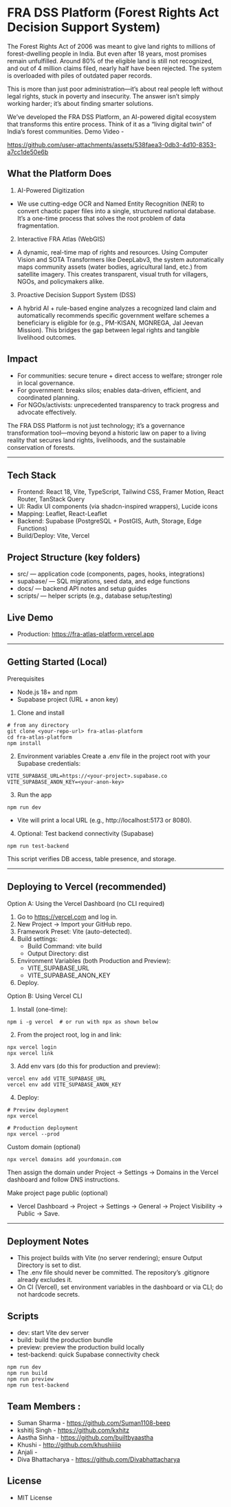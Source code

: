 # FRA DSS Platform (Forest Rights Act Decision Support System)

The Forest Rights Act of 2006 was meant to give land rights to millions of forest-dwelling people in India. But even after 18 years, most promises remain unfulfilled. Around 80% of the eligible land is still not recognized, and out of 4 million claims filed, nearly half have been rejected. The system is overloaded with piles of outdated paper records.

This is more than just poor administration—it’s about real people left without legal rights, stuck in poverty and insecurity. The answer isn’t simply working harder; it’s about finding smarter solutions.

We’ve developed the FRA DSS Platform, an AI-powered digital ecosystem that transforms this entire process. Think of it as a “living digital twin” of India’s forest communities.
Demo Video - 


https://github.com/user-attachments/assets/538faea3-0db3-4d10-8353-a7cc1de50e6b


## What the Platform Does

1) AI-Powered Digitization
- We use cutting-edge OCR and Named Entity Recognition (NER) to convert chaotic paper files into a single, structured national database. It’s a one-time process that solves the root problem of data fragmentation.

2) Interactive FRA Atlas (WebGIS)
- A dynamic, real-time map of rights and resources. Using Computer Vision and SOTA Transformers like DeepLabv3, the system automatically maps community assets (water bodies, agricultural land, etc.) from satellite imagery. This creates transparent, visual truth for villagers, NGOs, and policymakers alike.

3) Proactive Decision Support System (DSS)
- A hybrid AI + rule-based engine analyzes a recognized land claim and automatically recommends specific government welfare schemes a beneficiary is eligible for (e.g., PM-KISAN, MGNREGA, Jal Jeevan Mission). This bridges the gap between legal rights and tangible livelihood outcomes.

## Impact

- For communities: secure tenure + direct access to welfare; stronger role in local governance.
- For government: breaks silos; enables data-driven, efficient, and coordinated planning.
- For NGOs/activists: unprecedented transparency to track progress and advocate effectively.

The FRA DSS Platform is not just technology; it’s a governance transformation tool—moving beyond a historic law on paper to a living reality that secures land rights, livelihoods, and the sustainable conservation of forests.

---

## Tech Stack

- Frontend: React 18, Vite, TypeScript, Tailwind CSS, Framer Motion, React Router, TanStack Query
- UI: Radix UI components (via shadcn-inspired wrappers), Lucide icons
- Mapping: Leaflet, React-Leaflet
- Backend: Supabase (PostgreSQL + PostGIS, Auth, Storage, Edge Functions)
- Build/Deploy: Vite, Vercel

## Project Structure (key folders)

- src/ — application code (components, pages, hooks, integrations)
- supabase/ — SQL migrations, seed data, and edge functions
- docs/ — backend API notes and setup guides
- scripts/ — helper scripts (e.g., database setup/testing)

## Live Demo

- Production: https://fra-atlas-platform.vercel.app

---

## Getting Started (Local)

Prerequisites
- Node.js 18+ and npm
- Supabase project (URL + anon key)

1) Clone and install
```
# from any directory
git clone <your-repo-url> fra-atlas-platform
cd fra-atlas-platform
npm install
```

2) Environment variables
Create a .env file in the project root with your Supabase credentials:
```
VITE_SUPABASE_URL=https://<your-project>.supabase.co
VITE_SUPABASE_ANON_KEY=<your-anon-key>
```

3) Run the app
```
npm run dev
```
- Vite will print a local URL (e.g., http://localhost:5173 or 8080).

4) Optional: Test backend connectivity (Supabase)
```
npm run test-backend
```
This script verifies DB access, table presence, and storage.

---

## Deploying to Vercel (recommended)

Option A: Using the Vercel Dashboard (no CLI required)
1) Go to https://vercel.com and log in.
2) New Project → Import your GitHub repo.
3) Framework Preset: Vite (auto-detected).
4) Build settings:
   - Build Command: vite build
   - Output Directory: dist
5) Environment Variables (both Production and Preview):
   - VITE_SUPABASE_URL
   - VITE_SUPABASE_ANON_KEY
6) Deploy.

Option B: Using Vercel CLI
1) Install (one-time):
```
npm i -g vercel  # or run with npx as shown below
```
2) From the project root, log in and link:
```
npx vercel login
npx vercel link
```
3) Add env vars (do this for production and preview):
```
vercel env add VITE_SUPABASE_URL
vercel env add VITE_SUPABASE_ANON_KEY
```
4) Deploy:
```
# Preview deployment
npx vercel

# Production deployment
npx vercel --prod
```

Custom domain (optional)
```
npx vercel domains add yourdomain.com
```
Then assign the domain under Project → Settings → Domains in the Vercel dashboard and follow DNS instructions.

Make project page public (optional)
- Vercel Dashboard → Project → Settings → General → Project Visibility → Public → Save.

---

## Deployment Notes

- This project builds with Vite (no server rendering); ensure Output Directory is set to dist.
- The .env file should never be committed. The repository’s .gitignore already excludes it.
- On CI (Vercel), set environment variables in the dashboard or via CLI; do not hardcode secrets.

## Scripts

- dev: start Vite dev server
- build: build the production bundle
- preview: preview the production build locally
- test-backend: quick Supabase connectivity check

```
npm run dev
npm run build
npm run preview
npm run test-backend
```
## Team Members :
- Suman Sharma - https://github.com/Suman1108-beep
- kshitij Singh - https://github.com/kxhitz
- Aastha Sinha - https://github.com/builtbyaastha
- Khushi - http://github.com/khushiiiip
- Anjali - 
- Diva Bhattacharya - https://github.com/Divabhattacharya

## License

- MIT License



